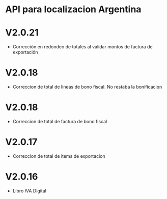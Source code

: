 # API para localizacion Argentina
# V2.0.21
- Corrección en redondeo de totales al validar montos de factura de exportación

# V2.0.18
- Correccion de total de lineas de bono fiscal. No restaba la bonificacion

# V2.0.18
- Correccion de total de factura de bono fiscal

# V2.0.17
- Correccion de total de items de exportacion

# V2.0.16
- Libro IVA Digital
